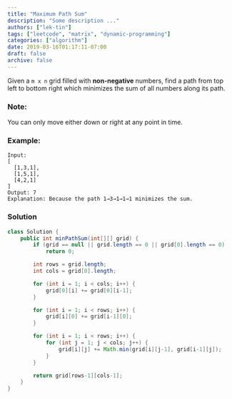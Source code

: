 ```yaml
---
title: "Maximum Path Sum"
description: "Some description ..."
authors: ["lek-tin"]
tags: ["leetcode", "matrix", "dynamic-programming"]
categories: ["algorithm"]
date: 2019-03-16T01:17:11-07:00
draft: false
archive: false
---
```

Given a `m x n` grid filled with **non-negative** numbers, find a path from top left to bottom right which minimizes the sum of all numbers along its path.

### Note:
You can only move either down or right at any point in time.

### Example:
```
Input:
[
  [1,3,1],
  [1,5,1],
  [4,2,1]
]
Output: 7
Explanation: Because the path 1→3→1→1→1 minimizes the sum.
```

### Solution
```java
class Solution {
    public int minPathSum(int[][] grid) {
        if (grid == null || grid.length == 0 || grid[0].length == 0)
            return 0;

        int rows = grid.length;
        int cols = grid[0].length;

        for (int i = 1; i < cols; i++) {
            grid[0][i] += grid[0][i-1];
        }

        for (int i = 1; i < rows; i++) {
            grid[i][0] += grid[i-1][0];
        }

        for (int i = 1; i < rows; i++) {
            for (int j = 1; j < cols; j++) {
                grid[i][j] += Math.min(grid[i][j-1], grid[i-1][j]);
            }
        }

        return grid[rows-1][cols-1];
    }
}
```